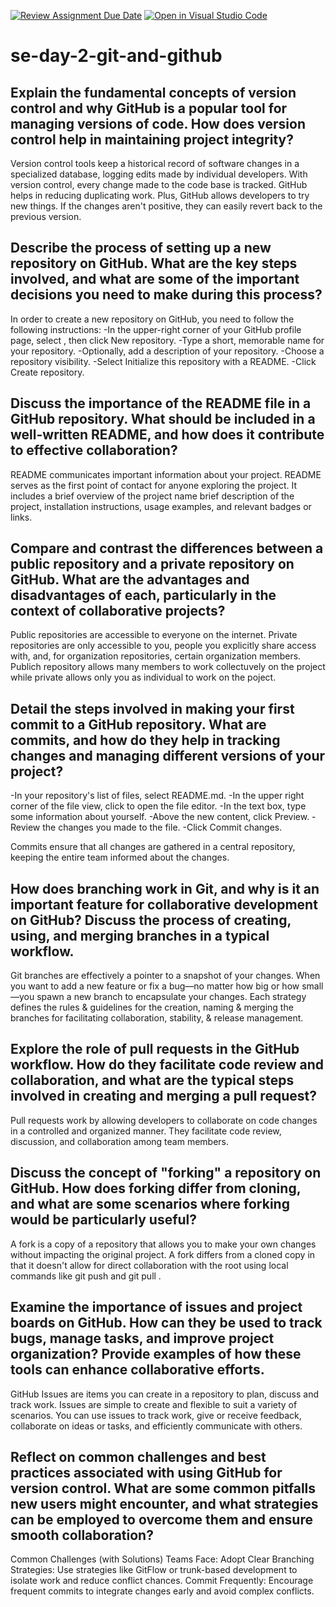 [![Review Assignment Due Date](https://classroom.github.com/assets/deadline-readme-button-22041afd0340ce965d47ae6ef1cefeee28c7c493a6346c4f15d667ab976d596c.svg)](https://classroom.github.com/a/8wgCKhpZ)
[![Open in Visual Studio Code](https://classroom.github.com/assets/open-in-vscode-2e0aaae1b6195c2367325f4f02e2d04e9abb55f0b24a779b69b11b9e10269abc.svg)](https://classroom.github.com/online_ide?assignment_repo_id=15585662&assignment_repo_type=AssignmentRepo)
# se-day-2-git-and-github
## Explain the fundamental concepts of version control and why GitHub is a popular tool for managing versions of code. How does version control help in maintaining project integrity?

 Version control tools keep a historical record of software changes in a specialized database, logging edits made by individual developers. With version control, every change made to the code base is tracked.
  GitHub helps in reducing duplicating work. Plus, GitHub allows developers to try new things. If the changes aren't positive, they can easily revert back to the previous version.

## Describe the process of setting up a new repository on GitHub. What are the key steps involved, and what are some of the important decisions you need to make during this process?

In order to create a new repository on GitHub, you need to follow the following instructions:
-In the upper-right corner of your GitHub profile page, select , then click New repository.
-Type a short, memorable name for your repository.
-Optionally, add a description of your repository.
-Choose a repository visibility.
-Select Initialize this repository with a README.
-Click Create repository.

## Discuss the importance of the README file in a GitHub repository. What should be included in a well-written README, and how does it contribute to effective collaboration?

README communicates important information about your project. README serves as the first point of contact for anyone exploring the project. It includes a brief overview of the project name brief description of the project, installation instructions, usage examples, and relevant badges or links.

## Compare and contrast the differences between a public repository and a private repository on GitHub. What are the advantages and disadvantages of each, particularly in the context of collaborative projects?

Public repositories are accessible to everyone on the internet. Private repositories are only accessible to you, people you explicitly share access with, and, for organization repositories, certain organization members.
Publich repository allows many members to work collectuvely on the project while private allows only you as individual to work on the poject.

## Detail the steps involved in making your first commit to a GitHub repository. What are commits, and how do they help in tracking changes and managing different versions of your project?

-In your repository's list of files, select README.md.
-In the upper right corner of the file view, click to open the file editor.
-In the text box, type some information about yourself.
-Above the new content, click Preview.
-Review the changes you made to the file.
-Click Commit changes.

Commits ensure that all changes are gathered in a central repository, keeping the entire team informed about the changes.

## How does branching work in Git, and why is it an important feature for collaborative development on GitHub? Discuss the process of creating, using, and merging branches in a typical workflow.

Git branches are effectively a pointer to a snapshot of your changes. When you want to add a new feature or fix a bug—no matter how big or how small—you spawn a new branch to encapsulate your changes. Each strategy defines the rules & guidelines for the creation, naming & merging the branches for facilitating collaboration, stability, & release management.

## Explore the role of pull requests in the GitHub workflow. How do they facilitate code review and collaboration, and what are the typical steps involved in creating and merging a pull request?

Pull requests work by allowing developers to collaborate on code changes in a controlled and organized manner. They facilitate code review, discussion, and collaboration among team members.

## Discuss the concept of "forking" a repository on GitHub. How does forking differ from cloning, and what are some scenarios where forking would be particularly useful?

A fork is a copy of a repository that allows you to make your own changes without impacting the original project. A fork differs from a cloned copy in that it doesn't allow for direct collaboration with the root using local commands like git push and git pull .

## Examine the importance of issues and project boards on GitHub. How can they be used to track bugs, manage tasks, and improve project organization? Provide examples of how these tools can enhance collaborative efforts.

GitHub Issues are items you can create in a repository to plan, discuss and track work. Issues are simple to create and flexible to suit a variety of scenarios. You can use issues to track work, give or receive feedback, collaborate on ideas or tasks, and efficiently communicate with others.

## Reflect on common challenges and best practices associated with using GitHub for version control. What are some common pitfalls new users might encounter, and what strategies can be employed to overcome them and ensure smooth collaboration?

Common Challenges (with Solutions) Teams Face:
Adopt Clear Branching Strategies: Use strategies like GitFlow or trunk-based development to isolate work and reduce conflict chances.
Commit Frequently: Encourage frequent commits to integrate changes early and avoid complex conflicts.
